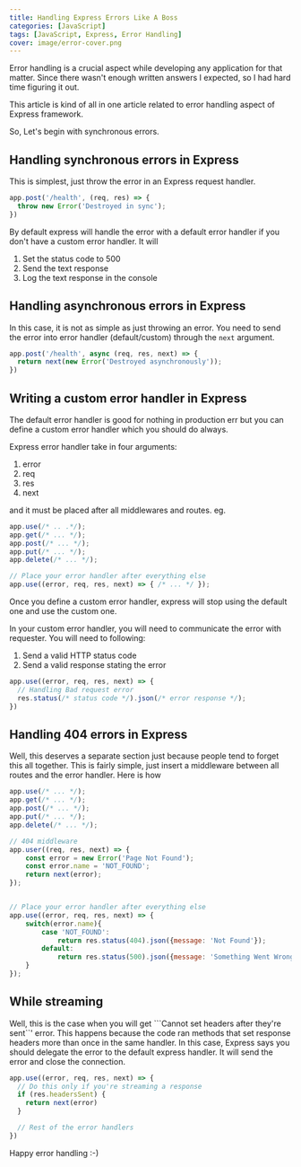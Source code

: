 ```yaml
---
title: Handling Express Errors Like A Boss
categories: [JavaScript]
tags: [JavaScript, Express, Error Handling]
cover: image/error-cover.png
---
```


Error handling is a crucial aspect while developing any application for that matter. Since there wasn't enough written 
answers I expected, so I had hard time figuring it out.

This article is kind of all in one article related to error handling aspect of Express framework.

So, Let's begin with synchronous errors.


## Handling synchronous errors in Express

This is simplest, just throw the error in an Express request handler.

```javascript
app.post('/health', (req, res) => {
  throw new Error('Destroyed in sync');
})
```

By default express will handle the error with a default error handler if you don't have a custom error handler. It will
1. Set the status code to 500
2. Send the text response
3. Log the text response in the console


## Handling asynchronous errors in Express

In this case, it is not as simple as just throwing an error. You need to send the error into error handler (default/custom) 
through the ```next``` argument.

```javascript
app.post('/health', async (req, res, next) => {
  return next(new Error('Destroyed asynchronously'));
})
```


## Writing a custom error handler in Express

The default error handler is good for nothing in production err but you can define a custom error handler which you should 
do always. 

Express error handler take in four arguments:
1. error
2. req
3. res
4. next

and it must be placed after all middlewares and routes. eg.

```javascript
app.use(/* .. .*/);
app.get(/* ... */);
app.post(/* ... */);
app.put(/* ... */);
app.delete(/* ... */);

// Place your error handler after everything else
app.use((error, req, res, next) => { /* ... */ });
```

Once you define a custom error handler, express will stop using the default one and use the custom one.

In your custom error handler, you will need to communicate the error with requester. You will need to following:
1. Send a valid HTTP status code
2. Send a valid response stating the error

```javascript
app.use((error, req, res, next) => {
  // Handling Bad request error
  res.status(/* status code */).json(/* error response */);
})
```


## Handling 404 errors in Express

Well, this deserves a separate section just because people tend to forget this all together.
This is fairly simple, just insert a middleware between all routes and the error handler. Here is how

```javascript
app.use(/* ... */);
app.get(/* ... */);
app.post(/* ... */);
app.put(/* ... */);
app.delete(/* ... */);

// 404 middleware
app.user((req, res, next) => {
    const error = new Error('Page Not Found');
    const error.name = 'NOT_FOUND';
    return next(error);
});


// Place your error handler after everything else
app.use((error, req, res, next) => { 
    switch(error.name){
        case 'NOT_FOUND':
            return res.status(404).json({message: 'Not Found'});
        default:
            return res.status(500).json({message: 'Something Went Wrong'});
    }
});
```


## While streaming

Well, this is the case when you will get ```Cannot set headers after they're sent``' error.
This happens because the code ran methods that set response headers more than once in the same handler.
In this case, Express says you should delegate the error to the default express handler. It will send the error and close 
the connection.

```javascript
app.use((error, req, res, next) => {
  // Do this only if you're streaming a response
  if (res.headersSent) {
    return next(error)
  }

  // Rest of the error handlers
})
``` 

Happy error handling :-)
